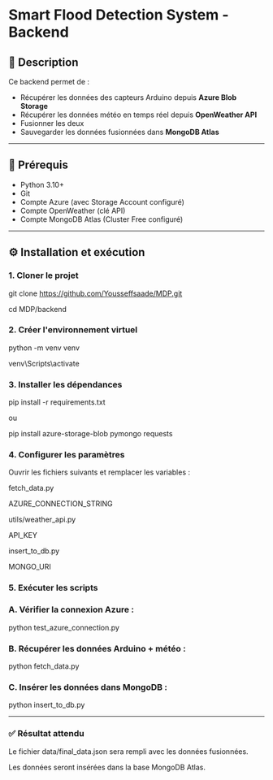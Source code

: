 # Smart Flood Detection System - Backend

## 📌 Description
Ce backend permet de :
- Récupérer les données des capteurs Arduino depuis **Azure Blob Storage**
- Récupérer les données météo en temps réel depuis **OpenWeather API**
- Fusionner les deux
- Sauvegarder les données fusionnées dans **MongoDB Atlas**

---

## 🚀 Prérequis

- Python 3.10+
- Git
- Compte Azure (avec Storage Account configuré)
- Compte OpenWeather (clé API)
- Compte MongoDB Atlas (Cluster Free configuré)

---

## ⚙️ Installation et exécution

### 1. Cloner le projet

git clone https://github.com/Yousseffsaade/MDP.git

cd MDP/backend

### 2. Créer l'environnement virtuel

python -m venv venv

venv\Scripts\activate

### 3. Installer les dépendances

pip install -r requirements.txt

ou

pip install azure-storage-blob pymongo requests

### 4. Configurer les paramètres

Ouvrir les fichiers suivants et remplacer les variables :

fetch_data.py

AZURE_CONNECTION_STRING

utils/weather_api.py

API_KEY

insert_to_db.py

MONGO_URI

### 5. Exécuter les scripts

### A. Vérifier la connexion Azure :

python test_azure_connection.py

### B. Récupérer les données Arduino + météo :

python fetch_data.py

### C. Insérer les données dans MongoDB :

python insert_to_db.py

---

### ✅ Résultat attendu

Le fichier data/final_data.json sera rempli avec les données fusionnées.

Les données seront insérées dans la base MongoDB Atlas.



